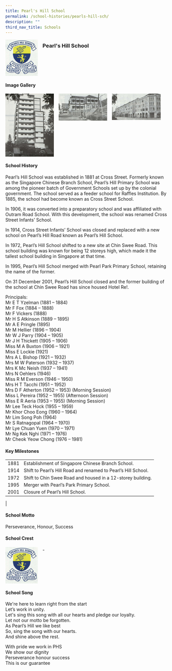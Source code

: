 ```yaml
---
title: Pearl's Hill School
permalink: /school-histories/pearls-hill-sch/
description: ""
third_nav_title: Schools
---
```

<img src="/images/pearlshillsch1.png" style="width:20%;margin-right:15px;" align = "left">

### **Pearl's Hill School**

<br clear="left">

#### **Image Gallery**

<p><a href="/images/pearlshillsch2.jpg">  
<img src="/images/pearlshillsch2.jpg" style="width:30%;margin-right:15px;" align = "left">
</a></p>

<p><a href="/images/pearlshillsch3.jpg">  
<img src="/images/pearlshillsch3.jpg" style="width:30%;margin-right:15px;" align = "left">
</a></p>

<p><a href="/images/pearlshillsch4.jpg">  
<img src="/images/pearlshillsch4.jpg" style="width:30%;margin-right:15px;" align = "left">
</a></p>

<br clear="left">

#### **School History**
Pearl’s Hill School was established in 1881 at Cross Street. Formerly known as the Singapore Chinese Branch School, Pearl’s Hill Primary School was among the pioneer batch of Government Schools set up by the colonial government. The school served as a feeder school for Raffles Institution. By 1885, the school had become known as Cross Street School. 

In 1906, it was converted into a preparatory school and was affiliated with Outram Road School. With this development, the school was renamed Cross Street Infants’ School. 

In 1914, Cross Street Infants’ School was closed and replaced with a new school on Pearl’s Hill Road known as Pearl’s Hill School. 

In 1972, Pearl’s Hill School shifted to a new site at Chin Swee Road. This school building was known for being 12 storeys high, which made it the tallest school building in Singapore at that time. 

In 1995, Pearl’s Hill School merged with Pearl Park Primary School, retaining the name of the former.  

On 31 December 2001, Pearl’s Hill School closed and the former building of the school at Chin Swee Road has since housed Hotel Re!.   
  
Principals:<br>
Mr E T Yzelman (1881 – 1884)<br>
Mr F Fox (1884 – 1888) <br>
Mr F Vickers (1888)<br>
Mr H S Atkinson (1889 – 1895) <br>
Mr A E Pringle (1895)<br>
Mr M Hellier (1896 – 1904)<br>
Mr W J Parry (1904 – 1905)<br>
Mr J H Thickett (1905 – 1906)<br>
Miss M A Buxton (1906 – 1921)<br>
Miss E Lockie (1921)<br>
Mrs A L Bishop (1921 – 1932)<br>
Mrs M W Paterson (1932 – 1937)<br>
Mrs K Mc Neish (1937 – 1941)<br>
Mrs N Oehlers (1946)<br>
Miss R M Everson (1946 – 1950) <br>
Mrs H T Tacchi (1951 – 1952) <br>
Mrs D F Atherton (1952 – 1953) (Morning Session)<br>
Miss L Pereira (1952 – 1955) (Afternoon Session) <br>
Miss E R Aeria (1953 – 1955) (Morning Session) <br>
Mr Lee Teck Hock (1955 – 1959) <br>
Mr Khor Choo Eong (1960 – 1964) <br>
Mr Lim Song Poh (1964)<br>
Mr S Ratnagopal (1964 – 1970) <br>
Mr Lye Chuan Yuen (1970 – 1971) <br>
Mr Ng Kek Nghi (1971 – 1976)<br>
Mr Cheok Yeow Chong (1976 – 1981)

#### **Key Milestones**

|  |  |
|:---:|---|
| 1881 | Establishment of Singapore Chinese Branch School. |
| 1914 | Shift to Pearl’s Hill Road and renamed to Pearl’s Hill School. |
| 1972 | Shift to Chin Swee Road and housed in a 12-storey building. |
| 1995 | Merger with Pearl’s Park Primary School. |
| 2001 | Closure of Pearl’s Hill School. |
|

#### **School Motto**
Perseverance, Honour, Success

#### **School Crest**
<img src="/images/pearlshillsch1.png" style="width:20%;margin-right:15px;" align = "left">

\-

<br clear="left">

#### **School Song**
We're here to learn right from the start<br>
Let’s work in unity.<br>
Let's sing this song with all our hearts and pledge our loyalty.<br>
Let not our motto be forgotten.<br>
As Pearl’s Hill we like best<br>
So, sing the song with our hearts.<br>
And shine above the rest. 

With pride we work in PHS<br>
We show our dignity<br>
Perseverance honour success<br>
This is our guarantee